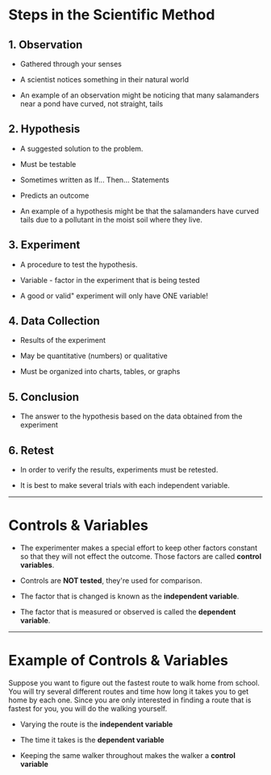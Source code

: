 # Steps in the Scientific Method

## 1. Observation
- Gathered through your senses 
    
- A scientist notices something in their natural world

- An example of an observation might be noticing that many salamanders near a pond have curved, not straight, tails


## 2. Hypothesis
- A suggested solution to the problem.
    
- Must be testable
    
- Sometimes written as If... Then... Statements
    
- Predicts an outcome 
    
- An example of a hypothesis might be that the salamanders have curved tails due to a pollutant in the moist soil where they live.


## 3. Experiment
- A procedure to test the hypothesis.
    
- Variable - factor in the experiment that is being tested
    
- A good or valid" experiment will only have ONE variable!


## 4. Data Collection
- Results of the experiment 
    
- May be quantitative (numbers) or qualitative
    
- Must be organized into charts, tables, or graphs


## 5. Conclusion
- The answer to the hypothesis based on the data obtained from the experiment


## 6. Retest
- In order to verify the results, experiments must be retested.
    
- It is best to make several trials with each independent variable. 

---
# Controls & Variables

- The experimenter makes a special effort to keep other factors constant so that they will not effect the outcome. Those factors are called **control variables**.
    
- Controls are **NOT tested**, they're used for comparison.


- The factor that is changed is known as the **independent variable**.
    
- The factor that is measured or observed is called the **dependent variable**.
  
---
# Example of Controls & Variables

Suppose you want to figure out the fastest route to walk home from school. You will try several different routes and time how long it takes you to get home by each one. Since you are only interested in finding a route that is fastest for you, you will do the walking yourself.

- Varying the route is the **independent variable**
    
- The time it takes is the **dependent variable**
    
- Keeping the same walker throughout makes the walker a **control variable**